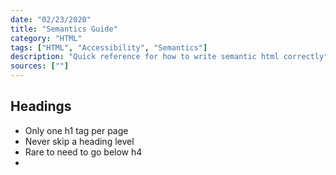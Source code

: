 ```yaml
---
date: "02/23/2020"
title: "Semantics Guide"
category: "HTML"
tags: ["HTML", "Accessibility", "Semantics"]
description: "Quick reference for how to write semantic html correctly"
sources: [""]
---
```


## Headings
- Only one h1 tag per page
- Never skip a heading level
- Rare to need to go below h4
- 
